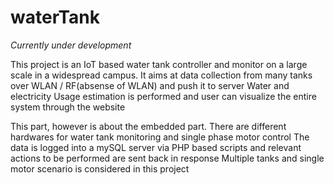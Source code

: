 # waterTank
*Currently under development*

This project is an IoT based water tank controller and monitor on a large scale in a widespread campus.
It aims at data collection from many tanks over WLAN / RF(absense of WLAN) and push it to server
Water and electricity Usage estimation is performed and user can visualize the entire system through the website

This part, however is about the embedded part. There are different hardwares for water tank monitoring and single phase motor control
The data is logged into a mySQL server via PHP based scripts and relevant actions to be performed are sent back in response
Multiple tanks and single motor scenario is considered in this project
